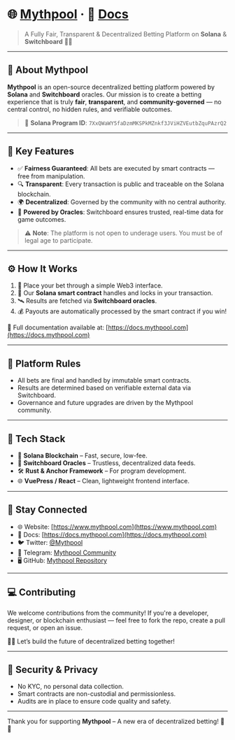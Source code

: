 # 🌐 [Mythpool](https://www.mythpool.com) · 📘 [Docs](https://docs.mythpool.com)

> A Fully Fair, Transparent & Decentralized Betting Platform on **Solana** & **Switchboard** 🎰✨

---

## 🚀 About Mythpool

**Mythpool** is an open-source decentralized betting platform powered by **Solana** and **Switchboard** oracles. Our mission is to create a betting experience that is truly **fair**, **transparent**, and **community-governed** — no central control, no hidden rules, and verifiable outcomes.

> 🔗 **Solana Program ID**: `7XxQWaWY5faDzmMKSPkMZnkf3JViHZVEutbZquPAzrQ2`

---

## 🎯 Key Features

- ✅ **Fairness Guaranteed**: All bets are executed by smart contracts — free from manipulation.
- 🔍 **Transparent**: Every transaction is public and traceable on the Solana blockchain.
- 🌍 **Decentralized**: Governed by the community with no central authority.
- 🧠 **Powered by Oracles**: Switchboard ensures trusted, real-time data for game outcomes.

> ⚠️ **Note**: The platform is not open to underage users. You must be of legal age to participate.

---

## ⚙️ How It Works

1. 🎲 Place your bet through a simple Web3 interface.
2. 🔄 Our **Solana smart contract** handles and locks in your transaction.
3. 🛰️ Results are fetched via **Switchboard oracles**.
4. 💰 Payouts are automatically processed by the smart contract if you win!

🧾 Full documentation available at: [https://docs.mythpool.com](https://docs.mythpool.com)

---

## 📜 Platform Rules

- All bets are final and handled by immutable smart contracts.
- Results are determined based on verifiable external data via Switchboard.
- Governance and future upgrades are driven by the Mythpool community.

---

## 🔧 Tech Stack

- 🧬 **Solana Blockchain** – Fast, secure, low-fee.
- 🔗 **Switchboard Oracles** – Trustless, decentralized data feeds.
- 🛠️ **Rust & Anchor Framework** – For program development.
- 🌐 **VuePress / React** – Clean, lightweight frontend interface.

---

## 📢 Stay Connected

- 🌐 Website: [https://www.mythpool.com](https://www.mythpool.com)
- 📘 Docs: [https://docs.mythpool.com](https://docs.mythpool.com)
- 🐦 Twitter: [@Mythpool](https://twitter.com/Mythpool)
- 💬 Telegram: [Mythpool Community](https://t.me/Mythpool)
- 🖥️ GitHub: [Mythpool Repository](https://github.com/Mythpool)

---

## 💻 Contributing

We welcome contributions from the community! If you're a developer, designer, or blockchain enthusiast — feel free to fork the repo, create a pull request, or open an issue.

🧑‍💻 Let’s build the future of decentralized betting together!

---

## 🔐 Security & Privacy

- No KYC, no personal data collection.
- Smart contracts are non-custodial and permissionless.
- Audits are in place to ensure code quality and safety.

---

Thank you for supporting **Mythpool** – A new era of decentralized betting! 🦾✨
